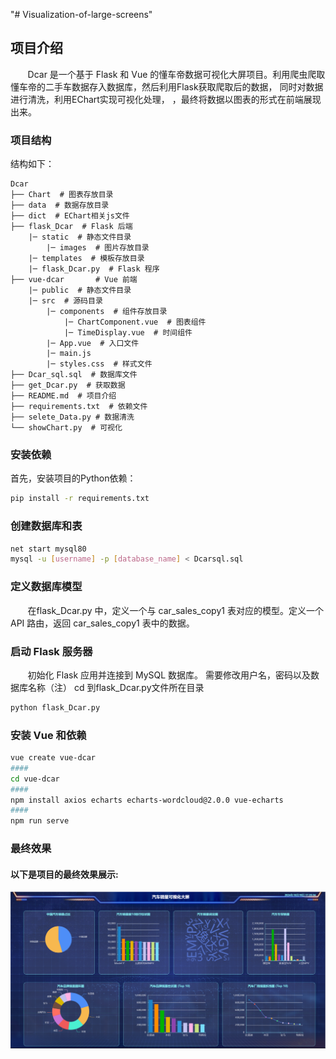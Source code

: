 "# Visualization-of-large-screens" 

## 项目介绍
&nbsp;&nbsp;&nbsp;&nbsp;&nbsp;&nbsp;
Dcar 是一个基于 Flask 和 Vue 的懂车帝数据可视化大屏项目。利用爬虫爬取懂车帝的二手车数据存入数据库，然后利用Flask获取爬取后的数据，
同时对数据进行清洗，利用EChart实现可视化处理，
，最终将数据以图表的形式在前端展现出来。

### 项目结构
结构如下：
```
Dcar
├── Chart  # 图表存放目录
├── data  # 数据存放目录
├── dict  # EChart相关js文件
├── flask_Dcar  # Flask 后端
    |─ static  # 静态文件目录
        |─ images  # 图片存放目录
    |─ templates  # 模板存放目录
    |─ flask_Dcar.py  # Flask 程序
├── vue-dcar       # Vue 前端
    |─ public  # 静态文件目录
    |─ src  # 源码目录
        |─ components  # 组件存放目录
            |─ ChartComponent.vue  # 图表组件
            |─ TimeDisplay.vue  # 时间组件
        |─ App.vue  # 入口文件
        |─ main.js 
        |─ styles.css  # 样式文件
├── Dcar_sql.sql  # 数据库文件
├── get_Dcar.py  # 获取数据
├── README.md  # 项目介绍
├── requirements.txt  # 依赖文件
├── selete_Data.py # 数据清洗
└── showChart.py  # 可视化
```

### 安装依赖
首先，安装项目的Python依赖：

```bash
pip install -r requirements.txt
```

### 创建数据库和表
```bash
net start mysql80
mysql -u [username] -p [database_name] < Dcarsql.sql
```

### 定义数据库模型
&nbsp;&nbsp;&nbsp;&nbsp;&nbsp;&nbsp;
在flask_Dcar.py 中，定义一个与 car_sales_copy1 表对应的模型。定义一个 API 路由，返回 car_sales_copy1 表中的数据。

### 启动 Flask 服务器
&nbsp;&nbsp;&nbsp;&nbsp;&nbsp;&nbsp;
初始化 Flask 应用并连接到 MySQL 数据库。
需要修改用户名，密码以及数据库名称（注）
cd 到flask_Dcar.py文件所在目录
```bash
python flask_Dcar.py
```

### 安装 Vue 和依赖
```bash
vue create vue-dcar
####
cd vue-dcar
####
npm install axios echarts echarts-wordcloud@2.0.0 vue-echarts
####
npm run serve
```

### 最终效果
#### 以下是项目的最终效果展示:
![可视化大屏](./Chart/可视化大屏.jpg)




